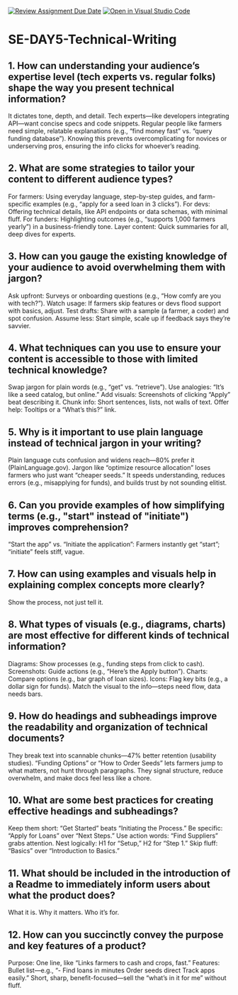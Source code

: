 [![Review Assignment Due Date](https://classroom.github.com/assets/deadline-readme-button-22041afd0340ce965d47ae6ef1cefeee28c7c493a6346c4f15d667ab976d596c.svg)](https://classroom.github.com/a/zsAR-pyY)
[![Open in Visual Studio Code](https://classroom.github.com/assets/open-in-vscode-2e0aaae1b6195c2367325f4f02e2d04e9abb55f0b24a779b69b11b9e10269abc.svg)](https://classroom.github.com/online_ide?assignment_repo_id=18836899&assignment_repo_type=AssignmentRepo)
# SE-DAY5-Technical-Writing
## 1. How can understanding your audience’s expertise level (tech experts vs. regular folks) shape the way you present technical information?
It dictates tone, depth, and detail. Tech experts—like developers integrating API—want concise specs and code snippets. Regular people like farmers need simple, relatable explanations (e.g., “find money fast” vs. “query funding database”). Knowing this prevents overcomplicating for novices or underserving pros, ensuring the info clicks for whoever’s reading.
## 2. What are some strategies to tailor your content to different audience types?
For farmers: Using everyday language, step-by-step guides, and farm-specific examples (e.g., “apply for a seed loan in 3 clicks”).
For devs: Offering technical details, like API endpoints or data schemas, with minimal fluff.
For funders: Highlighting outcomes (e.g., “supports 1,000 farmers yearly”) in a business-friendly tone.
Layer content: Quick summaries for all, deep dives for experts.
## 3. How can you gauge the existing knowledge of your audience to avoid overwhelming them with jargon?
Ask upfront: Surveys or onboarding questions (e.g., “How comfy are you with tech?”).
Watch usage: If farmers skip features or devs flood support with basics, adjust.
Test drafts: Share with a sample (a farmer, a coder) and spot confusion.
Assume less: Start simple, scale up if feedback says they’re savvier.
## 4. What techniques can you use to ensure your content is accessible to those with limited technical knowledge?
Swap jargon for plain words (e.g., “get” vs. “retrieve”).
Use analogies: “It’s like a seed catalog, but online.”
Add visuals: Screenshots of clicking “Apply” beat describing it.
Chunk info: Short sentences, lists, not walls of text.
Offer help: Tooltips or a “What’s this?” link.
## 5. Why is it important to use plain language instead of technical jargon in your writing?
Plain language cuts confusion and widens reach—80% prefer it (PlainLanguage.gov). Jargon like “optimize resource allocation” loses farmers who just want “cheaper seeds.” It speeds understanding, reduces errors (e.g., misapplying for funds), and builds trust by not sounding elitist.
## 6. Can you provide examples of how simplifying terms (e.g., "start" instead of "initiate") improves comprehension?
“Start the app” vs. “Initiate the application”: Farmers instantly get “start”; “initiate” feels stiff, vague.
## 7. How can using examples and visuals help in explaining complex concepts more clearly?
Show the process, not just tell it.
## 8. What types of visuals (e.g., diagrams, charts) are most effective for different kinds of technical information?
Diagrams: Show processes (e.g., funding steps from click to cash).
Screenshots: Guide actions (e.g., “Here’s the Apply button”).
Charts: Compare options (e.g., bar graph of loan sizes).
Icons: Flag key bits (e.g., a dollar sign for funds). Match the visual to the info—steps need flow, data needs bars.
## 9. How do headings and subheadings improve the readability and organization of technical documents?
They break text into scannable chunks—47% better retention (usability studies). “Funding Options” or “How to Order Seeds” lets farmers jump to what matters, not hunt through paragraphs. They signal structure, reduce overwhelm, and make docs feel less like a chore.
## 10. What are some best practices for creating effective headings and subheadings?
Keep them short: “Get Started” beats “Initiating the Process.”
Be specific: “Apply for Loans” over “Next Steps.”
Use action words: “Find Suppliers” grabs attention.
Nest logically: H1 for “Setup,” H2 for “Step 1.”
Skip fluff: “Basics” over “Introduction to Basics.”
## 11. What should be included in the introduction of a Readme to immediately inform users about what the product does?
What it is.
Why it matters.
Who it’s for.
## 12. How can you succinctly convey the purpose and key features of a product?
Purpose: One line, like “Links farmers to cash and crops, fast.”
Features: Bullet list—e.g., “- Find loans in minutes
Order seeds direct
Track apps easily.” Short, sharp, benefit-focused—sell the “what’s in it for me” without fluff.
